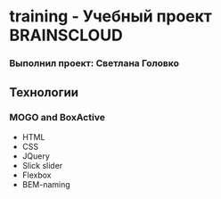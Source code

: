# training - Учебный проект BRAINSCLOUD

### Выполнил проект: Светлана Головко

## Технологии

### MOGO and BoxActive

- HTML
- CSS
- JQuery
- Slick slider
- Flexbox
- BEM-naming
